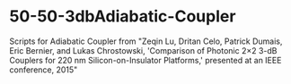 # 50-50-3dbAdiabatic-Coupler
Scripts for Adiabatic Coupler from "Zeqin Lu, Dritan Celo, Patrick Dumais, Eric Bernier, and Lukas Chrostowski, 'Comparison of Photonic 2×2 3-dB Couplers for 220 nm Silicon-on-Insulator Platforms,' presented at an IEEE conference, 2015"
